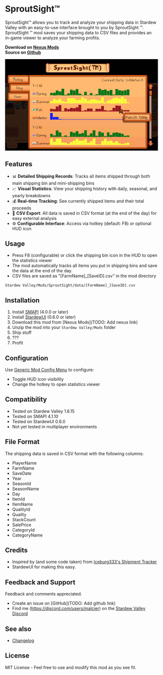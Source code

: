 # SproutSight&trade;

SproutSight&trade; allows you to track and analyze your shipping data in Stardew Valley with an easy-to-use interface brought to you by SproutSight &trade;. SproutSight &trade; mod saves your shipping data to CSV files and provides an in-game viewer to analyze your farming profits.

**Download on [Nexus Mods](https://www.nexusmods.com/stardewvalley/mods/31705/)** \
**Source on [Github](https://github.com/24v/SproutSight)**

![SproutSight UI](docs/images/Overview.png)

## Features
- 📊 **Detailed Shipping Records**: Tracks all items shipped through both main shipping bin and mini-shipping bins
- 📈 **Visual Statistics**: View your shipping history with daily, seasonal, and yearly breakdowns
- 💰 **Real-time Tracking**: See currently shipped items and their total proceeds
- 📁 **CSV Export**: All data is saved in CSV format (at the end of the day) for easy external analysis
- ⚙️ **Configurable Interface**: Access via hotkey (default: F8) or optional HUD icon

## Usage
- Press F8 (configurable) or click the shipping bin icon in the HUD to open the statistics viewer
- The mod automatically tracks all items you put in shipping bins and save the data at the end of the day.
- CSV files are saved as "[FarmName]_[SaveID].csv" in the mod directory
```
Stardew Valley/Mods/SproutSight/data/[FarmName]_[SaveID].csv
```

## Installation
1. Install [SMAPI](https://smapi.io/) (4.0.0 or later)
2. Install [StardewUI](https://www.nexusmods.com/stardewvalley/mods/TODO) (0.6.0 or later)
3. Download this mod from [Nexus Mods](TODO: Add nexus link)
4. Unzip the mod into your `Stardew Valley/Mods` folder
6. Ship stuff
7. ???
8. Profit

## Configuration
Use [Generic Mod Config Menu](https://www.nexusmods.com/stardewvalley/mods/5098) to configure:
- Toggle HUD icon visibility
- Change the hotkey to open statistics viewer

## Compatibility
- Tested on Stardew Valley 1.6.15
- Tested on SMAPI 4.1.10
- Tested on StardewUI 0.6.0
- Not yet tested in multiplayer environments

## File Format
The shipping data is saved in CSV format with the following columns:
- PlayerName
- FarmName
- SaveDate
- Year
- SeasonId
- SeasonName
- Day
- ItemId
- ItemName
- QualityId
- Quality
- StackCount
- SalePrice
- CategoryId
- CategoryName

## Credits
- Inspired by (and some code taken) from [Iceburg333's Shipment Tracker](https://www.nexusmods.com/stardewvalley/mods/321)
- StardewUI for making this easy.

## Feedback and Support
Feedback and comments appreciated.
- Create an issue on [GitHub](TODO: Add github link)
- Find me (https://discord.com/users/malcier) on the [Stardew Valley Discord](https://discord.gg/stardewvalley)

## See also
- [Changelog](CHANGELOG.md)

## License
MIT License - Feel free to use and modify this mod as you see fit.
